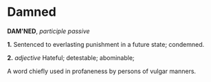 # Damned

**DAM'NED**, _participle passive_

**1.** Sentenced to everlasting punishment in a future state; condemned.

**2.** _adjective_ Hateful; detestable; abominable;

A word chiefly used in profaneness by persons of vulgar manners.